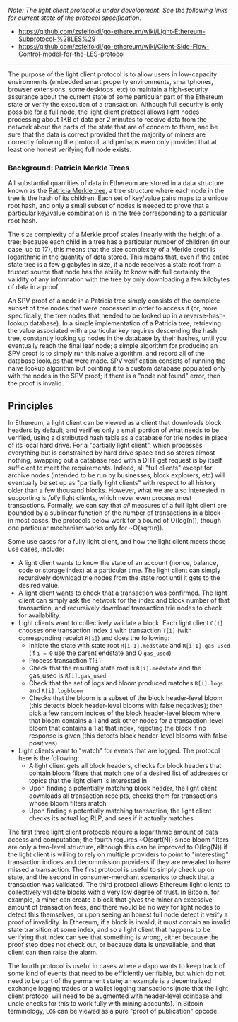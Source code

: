<!-- TITLE: Light client protocol -->



_Note: The light client protocol is under development. See the following links for current state of the protocol specification._

* https://github.com/zsfelfoldi/go-ethereum/wiki/Light-Ethereum-Subprotocol-%28LES%29
* https://github.com/zsfelfoldi/go-ethereum/wiki/Client-Side-Flow-Control-model-for-the-LES-protocol

***


The purpose of the light client protocol is to allow users in low-capacity environments (embedded smart property environments, smartphones, browser extensions, some desktops, etc) to maintain a high-security assurance about the current state of some particular part of the Ethereum state or verify the execution of a transaction. Although full security is only possible for a full node, the light client protocol allows light nodes processing about 1KB of data per 2 minutes to receive data from the network about the parts of the state that are of concern to them, and be sure that the data is correct  provided that the majority of miners are correctly following the protocol, and perhaps even only provided that at least one honest verifying full node exists.

### Background: Patricia Merkle Trees

All substantial quantities of data in Ethereum are stored in a data structure known as the [Patricia Merkle tree](http://wikijs.ethereum.wiki/%5BEnglish%5D-Patricia-Tree), a tree structure where each node in the tree is the hash of its children. Each set of key/value pairs maps to a unique root hash, and only a small subset of nodes is needed to prove that a particular key/value combination is in the tree corresponding to a particular root hash.

The size complexity of a Merkle proof scales linearly with the height of a tree; because each child in a tree has a particular number of children (in our case, up to 17), this means that the size complexity of a Merkle proof is logarithmic in the quantity of data stored. This means that, even if the entire state tree is a few gigabytes in size, if a node receives a state root from a trusted source that node has the ability to know with full certainty the validity of any information with the tree by only downloading a few kilobytes of data in a proof.

An SPV proof of a node in a Patricia tree simply consists of the complete subset of tree nodes that were processed in order to access it (or, more specifically, the tree nodes that needed to be looked up in a reverse-hash-lookup database). In a simple implementation of a Patricia tree, retrieving the value associated with a particular key requires descending the hash tree, constantly looking up nodes in the database by their hashes, until you eventually reach the final leaf node; a simple algorithm for producing an SPV proof is to simply run this naive algorithm, and record all of the database lookups that were made. SPV verification consists of running the naive lookup algorithm but pointing it to a custom database populated only with the nodes in the SPV proof; if there is a "node not found" error, then the proof is invalid. 

## Principles

In Ethereum, a light client can be viewed as a client that downloads block headers by default, and verifies only a small portion of what needs to be verified, using a distributed hash table as a database for trie nodes in place of its local hard drive. For a "partially light client", which processes everything but is constrained by hard drive space and so stores almost nothing, swapping out a database read with a DHT get request is by itself sufficient to meet the requirements. Indeed, all "full clients" except for archive nodes (intended to be run by businesses, block explorers, etc) will eventually be set up as "partially light clients" with respect to all history older than a few thousand blocks. However, what we are also interested in supporting is _fully_ light clients, which never even process most transactions. Formally, we can say that _all_ measures of a full light client are bounded by a sublinear function of the number of transactions in a block - in most cases, the protocols below work for a bound of O(log(n)), though one particular mechanism works only for ~O(sqrt(n)).

Some use cases for a fully light client, and how the light client meets those use cases, include:

* A light client wants to know the state of an account (nonce, balance, code or storage index) at a particular time. The light client can simply recursively download trie nodes from the state root until it gets to the desired value.
* A light client wants to check that a transaction was confirmed. The light client can simply ask the network for the index and block number of that transaction, and recursively download transaction trie nodes to check for availability.
* Light clients want to collectively validate a block. Each light client `C[i]` chooses one transaction index `i` with transaction `T[i]` (with corresponding receipt `R[i]`) and does the following:
    * Initiate the state with state root `R[i-1].medstate` and `R[i-1].gas_used` (if `i = 0` use the parent endstate and 0 `gas_used`)
    * Process transaction `T[i]`
    * Check that the resulting state root is `R[i].medstate` and the gas_used is `R[i].gas_used`
    * Check that the set of logs and bloom produced matches `R[i].logs` and `R[i].logbloom`
    * Checks that the bloom is a subset of the block header-level bloom (this detects block header-level blooms with false negatives); then pick a few random indices of the block header-level bloom where that bloom contains a 1 and ask other nodes for a transaction-level bloom that contains a 1 at that index, rejecting the block if no response is given (this detects block header-level blooms with false positives)
* Light clients want to "watch" for events that are logged. The protocol here is the following:
    * A light client gets all block headers, checks for block headers that contain bloom filters that match one of a desired list of addresses or topics that the light client is interested in
    * Upon finding a potentially matching block header, the light client downloads all transaction receipts, checks them for transactions whose bloom filters match
    * Upon finding a potentially matching transaction, the light client checks its actual log RLP, and sees if it actually matches

The first three light client protocols require a logarithmic amount of data access and computation; the fourth requires ~O(sqrt(N)) since bloom filters are only a two-level structure, although this can be improved to O(log(N)) if the light client is willing to rely on multiple providers to point to "interesting" transaction indices and decommission providers if they are revealed to have missed a transaction. The first protocol is useful to simply check up on state, and the second in consumer-merchant scenarios to check that a transaction was validated. The third protocol allows Ethereum light clients to collectively validate blocks with a very low degree of trust. In Bitcoin, for example, a miner can create a block that gives the miner an excessive amount of transaction fees, and there would be no way for light nodes to detect this themselves, or upon seeing an honest full node detect it verify a proof of invalidity. In Ethereum, if a block is invalid, it must contain an invalid state transition at some index, and so a light client that happens to be verifying that index can see that something is wrong, either because the proof step does not check out, or because data is unavailable, and that client can then raise the alarm.

The fourth protocol is useful in cases where a dapp wants to keep track of some kind of events that need to be efficiently verifiable, but which do not need to be part of the permanent state; an example is a decentralized exchange logging trades or a wallet logging transactions (note that the light client protocol will need to be augmented with header-level coinbase and uncle checks for this to work fully with mining accounts). In Bitcoin terminology, `LOG` can be viewed as a pure "proof of publication" opcode.
